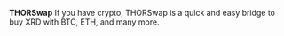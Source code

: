 **THORSwap**
If you have crypto, THORSwap is a quick and easy bridge to buy XRD with BTC, ETH, and many more.
